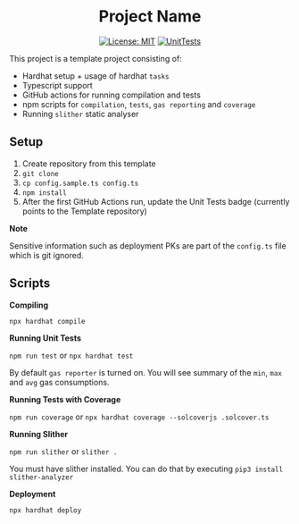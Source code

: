 <div align="center">

# Project Name

[![License: MIT](https://img.shields.io/badge/License-MIT-yellow.svg)](https://opensource.org/licenses/MIT)
[![UnitTests](https://github.com/LimeChain/SmartContracts-Template/actions/workflows/unit-tests.yaml/badge.svg?branch=main)](https://github.com/LimeChain/SmartContracts-Template/actions/workflows/unit-tests.yaml)

</div>

This project is a template project consisting of:
- Hardhat setup + usage of hardhat `tasks`
- Typescript support
- GitHub actions for running compilation and tests 
- npm scripts for `compilation`, `tests`, `gas reporting` and `coverage`
- Running `slither` static analyser

## Setup

1. Create repository from this template
2. `git clone`
3. `cp config.sample.ts config.ts`
4. `npm install`
5. After the first GitHub Actions run, update the Unit Tests badge (currently points to the Template repository)

**Note**

Sensitive information such as deployment PKs are part of the `config.ts` file which is git ignored. 

## Scripts

**Compiling**

`npx hardhat compile`

**Running Unit Tests**

`npm run test` or `npx hardhat test`

By default `gas reporter` is turned on. You will see summary of the `min`, `max` and `avg` gas consumptions.

**Running Tests with Coverage**

`npm run coverage` or `npx hardhat coverage --solcoverjs .solcover.ts`

**Running Slither**

`npm run slither` or `slither .`

You must have slither installed. You can do that by executing `pip3 install slither-analyzer`

**Deployment**

`npx hardhat deploy`